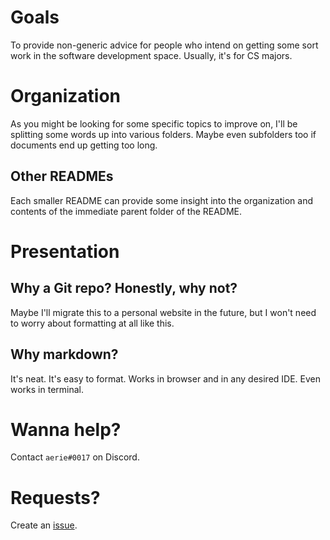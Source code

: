 # Goals
To provide non-generic advice for people who intend on getting some sort work in the software development space.
Usually, it's for CS majors.

# Organization
As you might be looking for some specific topics to improve on, I'll be splitting some words up into various folders.
Maybe even subfolders too if documents end up getting too long.
## Other READMEs
Each smaller README can provide some insight into the organization and contents of the immediate parent folder of the README.

# Presentation
## Why a Git repo? Honestly, why not?
Maybe I'll migrate this to a personal website in the future, but I won't need to worry about formatting at all like this.
## Why markdown?
It's neat. It's easy to format. Works in browser and in any desired IDE. Even works in terminal.

# Wanna help?
Contact `aerie#0017` on Discord.

# Requests?
Create an [issue](https://github.com/itsaerie/Job-Musings/issues).
